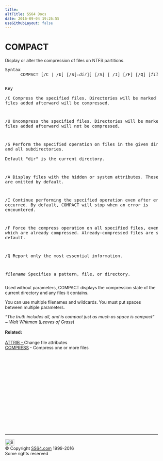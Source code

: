 ```yaml
---
title:
altTitle: SS64 Docs
date: 2016-09-04 19:26:55
useGithubLayout: false
---
```

<!-- #BeginLibraryItem "/Library/head_nt.lbi" --><!-- #EndLibraryItem --><h1>COMPACT</h1> 
<p> Display or alter the compression  of files on NTFS partitions.     </p>
<pre>Syntax
      COMPACT [/C | /U] [/S[:<i>dir</i>]] [/A] [ /I] [/F] [/Q] [<i>filename</i> [...]]

Key    
   /C        Compress the specified files.  Directories will be marked
             so that files added afterward will be compressed.

   /U        Uncompress the specified files.  Directories will be marked
             so that files added afterward will not be compressed.

   /S        Perform the specified operation on files in the given
             directory and all subdirectories.  
             Default "dir" is the current directory.

   /A        Display files with the hidden or system attributes. 
             These files are omitted by default.

   /I        Continue performing the specified operation even after errors
             have occurred.  By default, COMPACT will stop when an error is
             encountered.

   /F        Force the compress operation on all specified files, even
             those which are already compressed.  Already-compressed files
             are skipped by default.

   /Q        Report only the most essential information.

   <i>filename</i>  Specifies a pattern, file, or directory.
</pre>
<p> Used without parameters, COMPACT displays the compression state of the current directory and any files it contains.</p>
<p> You can use multiple       filenames and wildcards.  You must put spaces between multiple       parameters.</p>
<p><i class="quote">“The truth includes all, and is compact just as much as space is compact"    ~ Walt Whitman</i> (<i class="quote">Leaves of Grass</i>)<br>
<br>
<b>Related:</b><br>
<br>
<a href="attrib.html">ATTRIB - </a>Change file attributes<br>
<a href="compress.html">COMPRESS</a> - Compress one or more files</p><!-- #BeginLibraryItem "/Library/foot_nt.lbi" --><p>
<!-- windows300 -->
<ins class="adsbygoogle" style="display:inline-block;width:300px;height:250px" data-ad-client="ca-pub-6140977852749469" data-ad-slot="7649547908"></ins>
<script>
(adsbygoogle = window.adsbygoogle || []).push({});
</script></p>
<hr>
<div id="bl" class="footer"><a href="compact.html#"><img src="../images/top.png" width="30" height="22" alt="Back to the Top"></a></div>
<div id="br" class="footer, tagline">© Copyright <a href="../index.html">SS64.com</a> 1999-2016<br>
Some rights reserved</div><!-- #EndLibraryItem -->

